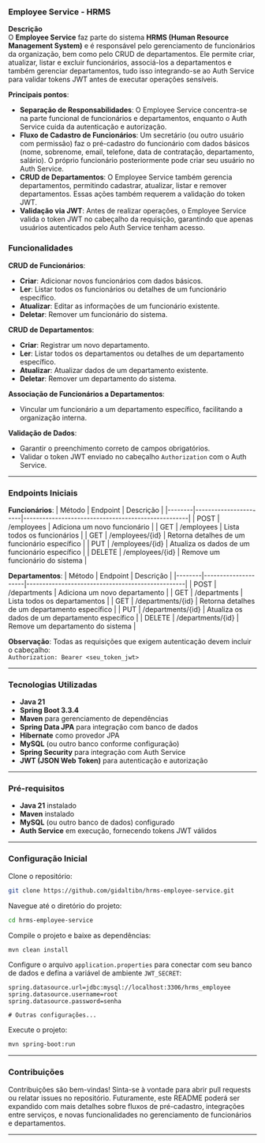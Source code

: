 ### Employee Service - HRMS

**Descrição**  
O **Employee Service** faz parte do sistema **HRMS (Human Resource Management System)** e é responsável pelo gerenciamento de funcionários da organização, bem como pelo CRUD de departamentos. Ele permite criar, atualizar, listar e excluir funcionários, associá-los a departamentos e também gerenciar departamentos, tudo isso integrando-se ao Auth Service para validar tokens JWT antes de executar operações sensíveis.

**Principais pontos**:
- **Separação de Responsabilidades**: O Employee Service concentra-se na parte funcional de funcionários e departamentos, enquanto o Auth Service cuida da autenticação e autorização.
- **Fluxo de Cadastro de Funcionários**: Um secretário (ou outro usuário com permissão) faz o pré-cadastro do funcionário com dados básicos (nome, sobrenome, email, telefone, data de contratação, departamento, salário). O próprio funcionário posteriormente pode criar seu usuário no Auth Service.
- **CRUD de Departamentos**: O Employee Service também gerencia departamentos, permitindo cadastrar, atualizar, listar e remover departamentos. Essas ações também requerem a validação do token JWT.
- **Validação via JWT**: Antes de realizar operações, o Employee Service valida o token JWT no cabeçalho da requisição, garantindo que apenas usuários autenticados pelo Auth Service tenham acesso.

### Funcionalidades

**CRUD de Funcionários**:
- **Criar**: Adicionar novos funcionários com dados básicos.
- **Ler**: Listar todos os funcionários ou detalhes de um funcionário específico.
- **Atualizar**: Editar as informações de um funcionário existente.
- **Deletar**: Remover um funcionário do sistema.

**CRUD de Departamentos**:
- **Criar**: Registrar um novo departamento.
- **Ler**: Listar todos os departamentos ou detalhes de um departamento específico.
- **Atualizar**: Atualizar dados de um departamento existente.
- **Deletar**: Remover um departamento do sistema.

**Associação de Funcionários a Departamentos**:
- Vincular um funcionário a um departamento específico, facilitando a organização interna.

**Validação de Dados**:
- Garantir o preenchimento correto de campos obrigatórios.
- Validar o token JWT enviado no cabeçalho `Authorization` com o Auth Service.

---

### Endpoints Iniciais

**Funcionários**:
| Método | Endpoint              | Descrição                                          |
|--------|-----------------------|----------------------------------------------------|
| POST   | /employees            | Adiciona um novo funcionário                       |
| GET    | /employees            | Lista todos os funcionários                        |
| GET    | /employees/{id}       | Retorna detalhes de um funcionário específico       |
| PUT    | /employees/{id}       | Atualiza os dados de um funcionário específico      |
| DELETE | /employees/{id}       | Remove um funcionário do sistema                   |

**Departamentos**:
| Método | Endpoint            | Descrição                                        |
|--------|---------------------|--------------------------------------------------|
| POST   | /departments        | Adiciona um novo departamento                    |
| GET    | /departments        | Lista todos os departamentos                     |
| GET    | /departments/{id}   | Retorna detalhes de um departamento específico   |
| PUT    | /departments/{id}   | Atualiza os dados de um departamento específico  |
| DELETE | /departments/{id}   | Remove um departamento do sistema                |

**Observação**: Todas as requisições que exigem autenticação devem incluir o cabeçalho:  
`Authorization: Bearer <seu_token_jwt>`

---

### Tecnologias Utilizadas

- **Java 21**  
- **Spring Boot 3.3.4**  
- **Maven** para gerenciamento de dependências  
- **Spring Data JPA** para integração com banco de dados  
- **Hibernate** como provedor JPA  
- **MySQL** (ou outro banco conforme configuração)  
- **Spring Security** para integração com Auth Service  
- **JWT (JSON Web Token)** para autenticação e autorização

---

### Pré-requisitos

- **Java 21** instalado  
- **Maven** instalado  
- **MySQL** (ou outro banco de dados) configurado  
- **Auth Service** em execução, fornecendo tokens JWT válidos

---

### Configuração Inicial

Clone o repositório:
```bash
git clone https://github.com/gidaltibn/hrms-employee-service.git
```

Navegue até o diretório do projeto:
```bash
cd hrms-employee-service
```

Compile o projeto e baixe as dependências:
```bash
mvn clean install
```

Configure o arquivo `application.properties` para conectar com seu banco de dados e defina a variável de ambiente `JWT_SECRET`:
```properties
spring.datasource.url=jdbc:mysql://localhost:3306/hrms_employee
spring.datasource.username=root
spring.datasource.password=senha

# Outras configurações...
```

Execute o projeto:
```bash
mvn spring-boot:run
```

---

### Contribuições

Contribuições são bem-vindas! Sinta-se à vontade para abrir pull requests ou relatar issues no repositório. Futuramente, este README poderá ser expandido com mais detalhes sobre fluxos de pré-cadastro, integrações entre serviços, e novas funcionalidades no gerenciamento de funcionários e departamentos.

---
